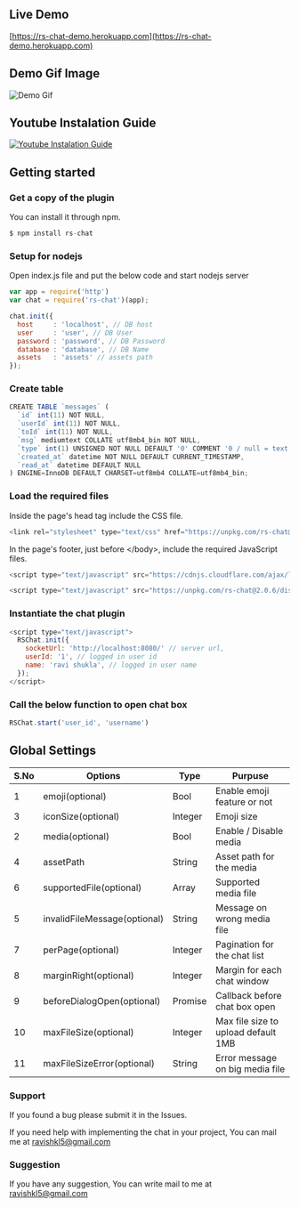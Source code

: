 
## Live Demo ##

[https://rs-chat-demo.herokuapp.com](https://rs-chat-demo.herokuapp.com)


## Demo Gif Image ##

![Demo Gif](https://drive.google.com/uc?export=view&id=148aArRyQoN4Jg6-HpXCs6pEwL67H-mAu)

## Youtube Instalation Guide ##

[![Youtube Instalation Guide](http://img.youtube.com/vi/TGWlZkFIuV8/0.jpg)](https://www.youtube.com/watch?v=TGWlZkFIuV8 "Youtube Instalation Guide")

## Getting started ##

### Get a copy of the plugin ###

You can install it through npm.
 
```js
$ npm install rs-chat
```

### Setup for nodejs ###

Open index.js file and put the below code and start nodejs server

```js
var app = require('http')
var chat = require('rs-chat')(app);

chat.init({
  host     : 'localhost', // DB host
  user     : 'user', // DB User
  password : 'password', // DB Password
  database : 'database', // DB Name
  assets   : 'assets' // assets path
});

```

### Create table ### 

```js
CREATE TABLE `messages` (
  `id` int(11) NOT NULL,
  `userId` int(11) NOT NULL,
  `toId` int(11) NOT NULL,
  `msg` mediumtext COLLATE utf8mb4_bin NOT NULL,
  `type` int(1) UNSIGNED NOT NULL DEFAULT '0' COMMENT '0 / null = text, 1 = image, 2=video',
  `created_at` datetime NOT NULL DEFAULT CURRENT_TIMESTAMP,
  `read_at` datetime DEFAULT NULL
) ENGINE=InnoDB DEFAULT CHARSET=utf8mb4 COLLATE=utf8mb4_bin;


```

### Load the required files ### 

Inside the page's head tag include the CSS file.

```js
<link rel="stylesheet" type="text/css" href="https://unpkg.com/rs-chat@2.0.6/dist/rs-chat.min.css">
```

In the page's footer, just before &lt;/body&gt;, include the required JavaScript files.

```js
<script type="text/javascript" src="https://cdnjs.cloudflare.com/ajax/libs/socket.io/2.2.0/socket.io.js"></script>

<script type="text/javascript" src="https://unpkg.com/rs-chat@2.0.6/dist/rs-chat.min.js"></script>

```

### Instantiate the chat plugin ### 

```js
<script type="text/javascript">
  RSChat.init({
    socketUrl: 'http://localhost:8080/' // server url,
    userId: '1', // logged in user id
    name: 'ravi shukla', // logged in user name
  });
</script>
```


### Call the below function to open chat box ### 

```js
RSChat.start('user_id', 'username')
```


## Global Settings

S.No|Options|Type|Purpuse
---|---|---|---
1|emoji(optional)|Bool|Enable emoji feature or not
3|iconSize(optional)|Integer|Emoji size
2|media(optional)|Bool|Enable / Disable media
4|assetPath|String|Asset path for the media
6|supportedFile(optional)|Array|Supported media file
5|invalidFileMessage(optional)|String|Message on wrong media file
7|perPage(optional)|Integer|Pagination for the chat list
8|marginRight(optional)|Integer|Margin for each chat window
9|beforeDialogOpen(optional)|Promise|Callback before chat box open
10|maxFileSize(optional)|Integer|Max file size to upload default 1MB
11|maxFileSizeError(optional)|String|Error message on big media file


### Support ###

If you found a bug please submit it in the Issues.

If you need help with implementing the chat in your project, You can mail me at ravishkl5@gmail.com

### Suggestion ###

If you have any suggestion, You can write mail to me at ravishkl5@gmail.com


